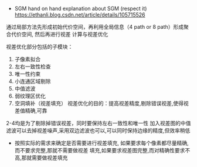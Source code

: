 *  SGM
hand on hand explanation about SGM (respect it)
https://ethanli.blog.csdn.net/article/details/105715526

通过局部方法先形成初始代价空间，再利用全局信息（4 path or 8 path）形成聚合代价空间, 然后再进行视差
计算与视差优化

视差优化部分包括的子模块：
1. 子像素拟合
2. 左右一致性检查
3. 唯一性约束
4. 小连通区域剔除
5. 中值滤波
6. 弱纹理区优化
7. 空洞填补（视差填充）
视差优化的目的：提高视差精度,剔除错误视差,使得视差值精确,可靠

2-4均是为了剔除掉错误视差，同时要保持左右一致性和唯一性
加入视差图的中值滤波可以去掉视差噪声,采用双边滤波也可以,可以同时保持边缘的精度,但效率稍低

* 按照实际的需求来确定是否需要进行视差填充, 如果要求每个像素都尽量精确, 而不要求完整,那就不需要做视差
填充,如果要求视差图完整,而对精确性要求不高,那就需要做视差填充